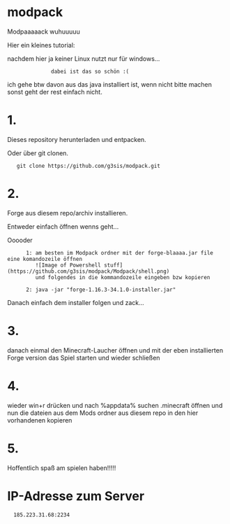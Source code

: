 # modpack
Modpaaaaack wuhuuuuu


Hier ein kleines tutorial:

nachdem hier ja keiner Linux nutzt nur für windows...
                  
                  dabei ist das so schön :(
                  
ich gehe btw davon aus das java installiert ist, wenn nicht bitte machen sonst geht der rest einfach nicht.

# 1. 
  Dieses repository herunterladen und entpacken.
  
  
  Oder über git clonen.
   
       git clone https://github.com/g3sis/modpack.git
   
# 2.
  Forge aus diesem repo/archiv installieren.
    
   Entweder einfach öffnen wenns geht...
    
   Ooooder
   
          
   
          1: am besten im Modpack ordner mit der forge-blaaaa.jar file eine komandozeile öffnen 
             ![Image of Powershell stuff](https://github.com/g3sis/modpack/Modpack/shell.png)
             und folgendes in die kommandozeile eingeben bzw kopieren
              
          2: java -jar "forge-1.16.3-34.1.0-installer.jar"
    
    
 
   Danach einfach dem installer folgen und zack...
    
# 3.
  danach einmal den Minecraft-Laucher öffnen und mit der eben installierten Forge version das Spiel starten und wieder schließen
  
# 4.
  wieder win+r drücken und nach %appdata% suchen
  .minecraft öffnen
  und nun die dateien aus dem Mods ordner aus diesem repo in den hier vorhandenen kopieren


# 5.
  Hoffentlich spaß am spielen haben!!!!!
  
  
  
  
# IP-Adresse zum Server

      185.223.31.68:2234

